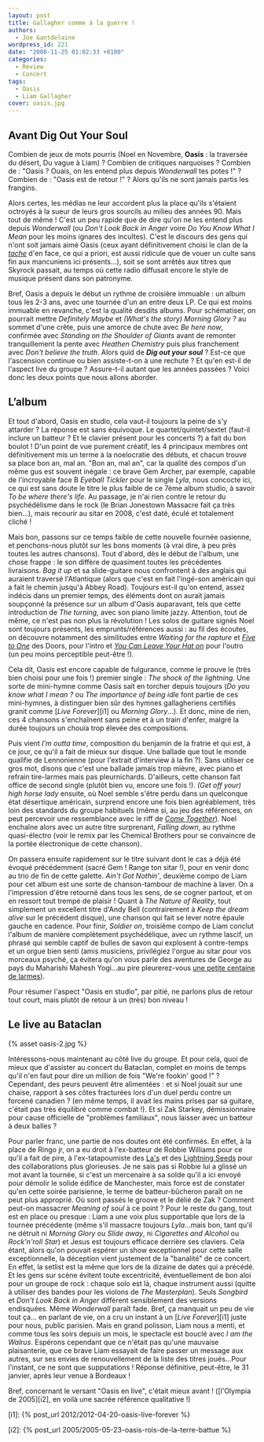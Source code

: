 ```yaml
---
layout: post
title: Gallagher comme à la guerre !
authors:
  - Joe Gantdelaine
wordpress_id: 221
date: "2008-11-25 01:02:33 +0100"
categories:
  - Review
  - Concert
tags:
  - Oasis
  - Liam Gallagher
cover: oasis.jpg
---
```


## Avant Dig Out Your Soul

Combien de jeux de mots pourris (Noel en Novembre, **Oasis** : la traversée du
désert, Du vague à Liam) ? Combien de critiques narquoises ? Combien de :
"Oasis ? Ouais, on les entend plus depuis _Wonderwall_ tes potes !" ? Combien
de : "Oasis est de retour !" ? Alors qu'ils ne sont jamais partis les frangins.

Alors certes, les médias ne leur accordent plus la place qu'ils s'étaient
octroyés à la sueur de leurs gros sourcils au milieu des années 90. Mais tout de
même ! C'est un peu rapide que de dire qu'on ne les entend plus depuis
_Wonderwall_ (ou _Don't Look Back in Anger_ voire _Do You Know What I Mean_ pour
les moins ignares des incultes). C'est le discours des gens qui n'ont soit
jamais aimé Oasis (ceux ayant définitivement choisi le clan de la [_tache_][1]
d'en face, ce qui a priori, est aussi ridicule que de vouer un culte sans fin
aux mancuniens ici présents…), soit se sont arrêtés aux titres que Skyrock
passait, au temps où cette radio diffusait encore le style de musique présent
dans son patronyme.

Bref, Oasis a depuis le début un rythme de croisière immuable : un album tous
les 2-3 ans, avec une tournée d'un an entre deux LP. Ce qui est moins immuable
en revanche, c'est la qualité desdits albums. Pour schématiser, on pourrait
mettre _Definitely Maybe_ et _(What's the story) Morning Glory ?_ au sommet
d'une crête, puis une amorce de chute avec _Be here now_, confirmée avec
_Standing on the Shoulder of Giants_ avant de remonter tranquillement la pente
avec _Heathen Chemistry_ puis plus franchement avec _Don't believe the truth_.
Alors quid de **_Dig out your soul_** ? Est-ce que l'ascension continue ou bien
assiste-t-on à une rechute ? Et qu'en est-il de l'aspect live du groupe ?
Assure-t-il autant que les années passées ? Voici donc les deux points que nous
allons aborder.

## L’album

Et tout d'abord, Oasis en studio, cela vaut-il toujours la peine de s'y
attarder ? La réponse est sans équivoque. Le quartet/quintet/sextet (faut-il
inclure un batteur ? Et le clavier présent pour les concerts ?) a fait du bon
boulot ! D'un point de vue purement créatif, les 4 principaux membres ont
définitivement mis un terme à la noelocratie des débuts, et chacun trouve sa
place bon an, mal an. "Bon an, mal an", car la qualité des compos d'un même gus
est souvent inégale : ce brave Gem Archer, par exemple, capable de l'incroyable
face B _Eyeball Tickler_ pour le single _Lyla_, nous concocte ici, ce qui est
sans doute le titre le plus faible de ce 7ème album studio, à savoir _To be
where there's life_. Au passage, je n'ai rien contre le retour du psychédélisme
dans le rock (le Brian Jonestown Massacre fait ça très bien…), mais recourir au
sitar en 2008, c'est daté, éculé et totalement cliché !

Mais bon, passons sur ce temps faible de cette nouvelle fournée oasienne, et
penchons-nous plutôt sur les bons moments (à vrai dire, à peu près toutes les
autres chansons). Tout d'abord, dès le début de l'album, une chose frappe : le
son diffère de quasiment toutes les précédentes livraisons. _Bag it up_ et sa
slide-guitare nous confrontent à des anglais qui auraient traversé l'Atlantique
(alors que c'est en fait l'ingé-son américain qui a fait le chemin jusqu'à Abbey
Road). Toujours est-il qu'on entend, assez indécis dans un premier temps, des
éléments dont on aurait jamais soupçonné la présence sur un album d'Oasis
auparavant, tels que cette introduction de _The turning_, avec son piano limite
jazzy. Attention, tout de même, ce n'est pas non plus la révolution ! Les solos
de guitare signés Noel sont toujours présents, les emprunts/références aussi :
au fil des écoutes, on découvre notamment des similitudes entre _Waiting for the
rapture_ et [_Five to One_][2] des Doors, pour l'intro et [_You Can Leave Your
Hat on_][3] pour l'outro (un peu moins perceptible peut-être !).

Cela dit, Oasis est encore capable de fulgurance, comme le prouve le (très bien
choisi pour une fois !) premier single : _The shock of the lightning_. Une sorte
de mini-hymne comme Oasis sait en torcher depuis toujours (_Do you know what I
mean ?_ ou _The importance of being idle_ font partie de ces mini-hymnes, à
distinguer bien sûr des hymnes gallagheriens certifiés granit comme [_Live
Forever_][i1] ou _Morning Glory_…). Et donc, mine de rien, ces 4 chansons
s'enchaînent sans peine et à un train d'enfer, malgré la durée toujours un
chouïa trop élevée des compositions.

Puis vient _I'm outta time_, composition du benjamin de la fratrie et qui est, à
ce jour, ce qu'il a fait de mieux sur disque. Une ballade que tout le monde
qualifie de Lennonienne (pour l'extrait d'interview à la fin ?). Sans utiliser
ce gros mot, disons que c'est une ballade jamais trop mièvre, avec piano et
refrain tire-larmes mais pas pleurnichards. D'ailleurs, cette chanson fait
office de second single (plutôt bien vu, encore une fois !). _(Get off your)
high horse lady_ ensuite, où Noel semble s'être perdu dans un quelconque état
désertique américain, surprend encore une fois bien agréablement, très loin des
standards du groupe habituels (même si, au jeu des références, on peut percevoir
une ressemblance avec le riff de [_Come Together_][4]). Noel enchaîne alors avec
un autre titre surprenant, _Falling down_, au rythme quasi-électro (voir le
remix par les Chemical Brothers pour se convaincre de la portée électronique de
cette chanson).

On passera ensuite rapidement sur le titre suivant dont le cas a déjà été évoqué
précédemment (sacré Gem ! Range ton sitar !), pour en venir donc au trio de fin
de cette galette. _Ain't Got Nothin'_, deuxième compo de Liam pour cet album est
une sorte de chanson-tambour de machine à laver. On a l'impression d'être
retourné dans tous les sens, de se cogner partout, et on en ressort tout trempé
de plaisir ! Quant à _The Nature of Reality_, tout simplement un excellent titre
d'Andy Bell (contrairement à _Keep the dream alive_ sur le précédent disque),
une chanson qui fait se lever notre épaule gauche en cadence. Pour finir,
_Soldier on_, troisième compo de Liam conclut l'album de manière complètement
psychédélique, avec un rythme lascif, un phrasé qui semble captif de bulles de
savon qui explosent à contre-temps et un orgue bien senti (amis musiciens,
privilégiez l'orgue au sitar pour vos morceaux psyché, ça évitera qu'on vous
parle des aventures de George au pays du Maharishi Mahesh Yogi…au pire
pleurerez-vous [une petite centaine de larmes][5]).

Pour résumer l'aspect "Oasis en studio", par pitié, ne parlons plus de retour
tout court, mais plutôt de retour à un (très) bon niveau !

## Le live au Bataclan

{% asset oasis-2.jpg %}

Intéressons-nous maintenant au côté live du groupe. Et pour cela, quoi de mieux
que d'assister au concert du Bataclan, complet en moins de temps qu'il n'en faut
pour dire un million de fois "We're fookin' good !" ? Cependant, des peurs
peuvent être alimentées : et si Noel jouait sur une chaise, rapport à ses côtes
fracturées lors d'un duel perdu contre un forcené canadien ? (en même temps, il
avait les mains prises par sa guitare, c'était pas très équilibré comme
combat !). Et si Zak Starkey, démissionnaire pour cause officielle de "problèmes
familiaux", nous laisser avec un batteur à deux balles ?

Pour parler franc, une partie de nos doutes ont été confirmés. En effet, à la
place de Ringo jr, on a eu droit à l'ex-batteur de Robbie Williams pour ce qu'il
a fait de pire, à l'ex-tatapoumiste des [La's][6] et des [Lightning Seeds][7]
pour des collaborations plus glorieuses. Je ne sais pas si Robbie lui a glissé
un mot avant la tournée, si c'est un mercenaire à sa solde qu'il a ici envoyé
pour démolir le solide édifice de Manchester, mais force est de constater qu'en
cette soirée parisienne, le terme de batteur-bûcheron paraît on ne peut plus
approprié. Où sont passés le groove et le délié de Zak ? Comment peut-on
massacrer _Meaning of soul_ à ce point ? Pour le reste du gang, tout est en
place ou presque : Liam a une voix plus supportable que lors de la tournée
précédente (même s'il massacre toujours _Lyla_…mais bon, tant qu'il ne détruit
ni _Morning Glory_ ou _Slide away_, ni _Cigarettes and Alcohol_ ou _Rock'n'roll
Star_) et Jesus est toujours efficace derrière ses claviers. Cela étant, alors
qu'on pouvait espérer un show exceptionnel pour cette salle exceptionnelle, la
déception vient justement de la "banalité" de ce concert. En effet, la setlist
est la même que lors de la dizaine de dates qui a précédé. Et les gens sur scène
évitent toute excentricité, éventuellement de bon aloi pour un groupe de rock :
chaque solo est là, chaque instrument aussi (quitte à utiliser des bandes pour
les violons de _The Masterplan_). Seuls _Songbird_ et _Don't Look Back in Anger_
diffèrent sensiblement des versions endisquées. Même _Wonderwall_ paraît fade.
Bref, ça manquait un peu de vie tout ça… en parlant de vie, on a cru un instant
à un [_Live Forever_][i1] juste pour nous, public parisien. Mais en grand
polisson, Liam nous a menti, et comme tous les soirs depuis un mois, le
spectacle est bouclé avec _I am the Walrus_. Espérons cependant que ce n'était
pas qu'une mauvaise plaisanterie, que ce brave Liam essayait de faire passer un
message aux autres, sur ses envies de renouvellement de la liste des titres
joués…Pour l'instant, ce ne sont que supputations ! Réponse définitive,
peut-être, le 31 janvier, après leur venue à Bordeaux !

Bref, concernant le versant "Oasis en live", c'était mieux avant ! ([l'Olympia
de 2005][i2], en voilà une sacrée référence qualitative !)

[1]:
  https://web.archive.org/web/20081004020002/http://www.mediadico.com/dictionnaire/anglais-francais/blur/1
[2]: https://song.link/fr/i/640047654
[3]: https://song.link/us/i/696280605
[4]: https://song.link/fr/i/1441133290
[5]: https://song.link/fr/i/1442949692
[6]: https://song.link/fr/i/1443735637
[7]: https://song.link/fr/i/255494096

[i1]: {% post_url 2012/2012-04-20-oasis-live-forever %}

[i2]: {% post_url 2005/2005-05-23-oasis-rois-de-la-terre-battue %}
